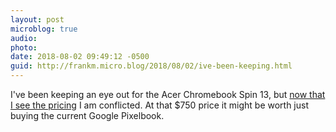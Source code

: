 ```yaml
---
layout: post
microblog: true
audio: 
photo: 
date: 2018-08-02 09:49:12 -0500
guid: http://frankm.micro.blog/2018/08/02/ive-been-keeping.html
---
```

I've been keeping an eye out for the Acer Chromebook Spin 13, but [now that I see the pricing](https://liliputing.com/2018/08/acer-chromebook-13-chromebook-spin-13-coming-in-september-for-650-and-up.html?utm_source=feedburner&utm_medium=feed&utm_campaign=Feed%3A+Liliputing+%28Liliputing%29) I am conflicted. At that $750 price it might be worth just buying the current Google Pixelbook.
